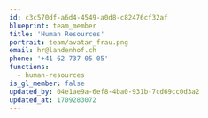 ```yaml
---
id: c3c570df-a6d4-4549-a0d8-c82476cf32af
blueprint: team_member
title: 'Human Resources'
portrait: team/avatar_frau.png
email: hr@landenhof.ch
phone: '+41 62 737 05 05'
functions:
  - human-resources
is_gl_member: false
updated_by: 04e1ae9a-6ef8-4ba0-931b-7cd69cc0d3a2
updated_at: 1709283072
---
```

